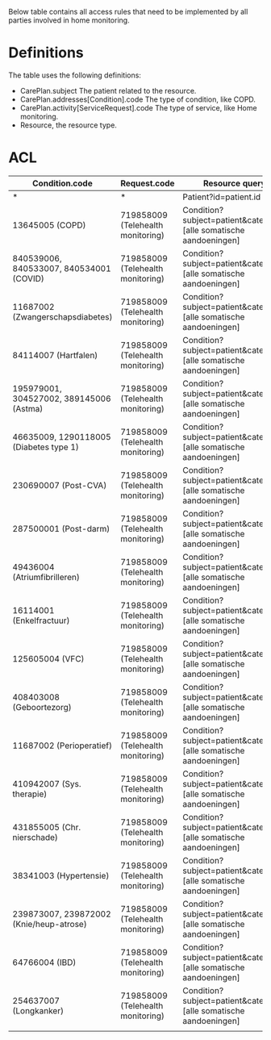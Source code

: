 Below table contains all access rules that need to be implemented by all parties involved in home monitoring.

# Definitions
The table uses the following definitions:
- CarePlan.subject The patient related to the resource.
- CarePlan.addresses[Condition].code The type of condition, like COPD.
- CarePlan.activity[ServiceRequest].code The type of service, like Home monitoring.
- Resource, the resource type.

# ACL
|Condition.code|Request.code|Resource query|
|----------------|--------------|----------------|
| *              | *            | Patient?id=patient.id |
| 13645005 (COPD) | 719858009 (Telehealth monitoring) | Condition?subject=patient&category=[alle somatische aandoeningen] |
| 840539006, 840533007, 840534001 (COVID) | 719858009 (Telehealth monitoring) | Condition?subject=patient&category=[alle somatische aandoeningen] |
| 11687002 (Zwangerschapsdiabetes) | 719858009 (Telehealth monitoring) | Condition?subject=patient&category=[alle somatische aandoeningen] |
| 84114007 (Hartfalen) | 719858009 (Telehealth monitoring) | Condition?subject=patient&category=[alle somatische aandoeningen] |
| 195979001, 304527002, 389145006 (Astma) | 719858009 (Telehealth monitoring) | Condition?subject=patient&category=[alle somatische aandoeningen] |
| 46635009, 1290118005 (Diabetes type 1) | 719858009 (Telehealth monitoring) | Condition?subject=patient&category=[alle somatische aandoeningen] |
| 230690007 (Post-CVA) | 719858009 (Telehealth monitoring) | Condition?subject=patient&category=[alle somatische aandoeningen] |
| 287500001 (Post-darm) | 719858009 (Telehealth monitoring) | Condition?subject=patient&category=[alle somatische aandoeningen] |
| 49436004 (Atriumfibrilleren) | 719858009 (Telehealth monitoring) | Condition?subject=patient&category=[alle somatische aandoeningen] |
| 16114001 (Enkelfractuur) | 719858009 (Telehealth monitoring) | Condition?subject=patient&category=[alle somatische aandoeningen] |
| 125605004 (VFC) | 719858009 (Telehealth monitoring) | Condition?subject=patient&category=[alle somatische aandoeningen] |
| 408403008 (Geboortezorg) | 719858009 (Telehealth monitoring) | Condition?subject=patient&category=[alle somatische aandoeningen] |
| 11687002 (Perioperatief) | 719858009 (Telehealth monitoring) | Condition?subject=patient&category=[alle somatische aandoeningen] |
| 410942007 (Sys. therapie) | 719858009 (Telehealth monitoring) | Condition?subject=patient&category=[alle somatische aandoeningen] |
| 431855005 (Chr. nierschade) | 719858009 (Telehealth monitoring) | Condition?subject=patient&category=[alle somatische aandoeningen] |
| 38341003 (Hypertensie) | 719858009 (Telehealth monitoring) | Condition?subject=patient&category=[alle somatische aandoeningen] |
| 239873007, 239872002 (Knie/heup-atrose) | 719858009 (Telehealth monitoring) | Condition?subject=patient&category=[alle somatische aandoeningen] |
| 64766004 (IBD) | 719858009 (Telehealth monitoring) | Condition?subject=patient&category=[alle somatische aandoeningen] |
| 254637007 (Longkanker) | 719858009 (Telehealth monitoring) | Condition?subject=patient&category=[alle somatische aandoeningen] |
||||
